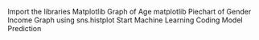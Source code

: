 Import the libraries
Matplotlib Graph of Age 
matplotlib Piechart of Gender
Income Graph using sns.histplot
Start Machine Learning Coding 
Model Prediction
